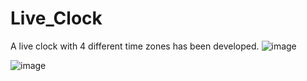 # Live_Clock
A live clock with 4 different time zones has been developed. 
![image](https://github.com/Rhythm269/Live_Clock/assets/92662885/eaca198c-6fa8-4218-a5ff-439070c2ed7f)

![image](https://github.com/Rhythm269/Live_Clock/assets/92662885/94c9055b-9bcd-427b-bdca-46486491026a)

